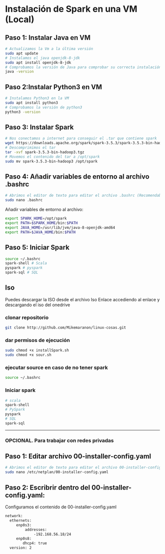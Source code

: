 # **Instalación de Spark en una VM (Local)** 

## Paso 1: Instalar Java en VM
``` bash
# Actualizamos la Vm a la última versión
sudo apt update
# Instalamos el java openjdk-8-jdk
sudo apt install openjdk-8-jdk
# Comprobamos la versión de Java para comprobar su correcta instalación
java -version
``` 
## Paso 2:Instalar Python3 en VM
``` bash
# Instalamos Python3 en la VM
sudo apt install python3
# Comprobamos la versión de python3
python3 -version
``` 
## Paso 3: Instalar Spark
``` bash
# Nos conectamos a internet para conseguir el .tar que contiene spark
wget https://downloads.apache.org/spark/spark-3.5.3/spark-3.5.3-bin-hadoop3.tgz
# Descomprimimos el tar 
tar -xvf spark-3.5.3-bin-hadoop3.tgz
# Movemos el contenido del tar a /opt/spark
sudo mv spark-3.5.3-bin-hadoop3 /opt/spark
``` 
## Paso 4: Añadir variables de entorno al archivo .bashrc
``` bash
# Abrimos el editor de texto para editar el archivo .bashrc (Recomendable hacerlo desde home)
sudo nano .bashrc 
```
Añadir variables de entorno al archivo:
``` bash
export SPARK_HOME=/opt/spark
export PATH=$SPARK_HOME/bin:$PATH
export JAVA_HOME=/usr/lib/jvm/java-8-openjdk-amd64
export PATH=$JAVA_HOME/bin:$PATH
``` 
## Paso 5: Iniciar Spark
``` bash
source ~/.bashrc
spark-shell # Scala
pyspark # pyspark
spark-sql # SQL
```
## Iso

Puedes descargar la ISO desde el archivo Iso Enlace accediendo al enlace y descargando el iso del onedrive
### clonar repositorio
``` bash
git clone http://github.com/Mikemaranon/linux-cosas.git
```
### dar permisos de ejecución
``` bash
sudo chmod +x installSpark.sh
sudo chmod +x sour.sh
```
### ejecutar source en caso de no tener spark
``` bash
source ~/.bashrc
```
### Iniciar spark
``` bash
# scala
spark-shell
# PySpark
pyspark
# SQL
spark-sql
```
------------------------------------------------------

### OPCIONAL. Para trabajar con redes privadas

## Paso 1: Editar archivo 00-installer-config.yaml
``` bash
# Abrimos el editor de texto para editar el archivo 00-installer-config.yaml
sudo nano /etc/netplan/00-installer-config.yaml
```
## Paso 2: Escribrir dentro del 00-installer-config.yaml:
Configuramos el contenido de 00-installer-config.yaml
``` bash
network:
  ethernets:
     enp0s3:
         addresses:
             -192.168.56.18/24
     enp0s8:
        dhcp4: true
  version: 2
  ```
